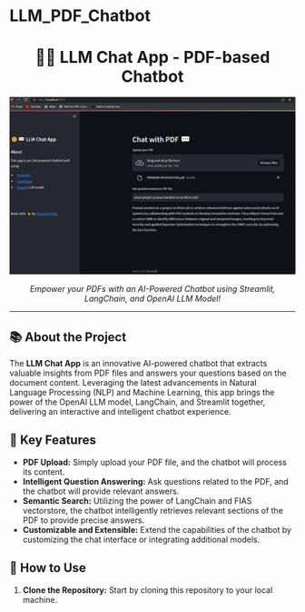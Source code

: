# LLM_PDF_Chatbot

<h1 align="center">🤗💬 LLM Chat App - PDF-based Chatbot</h1>

![LLM Chat App Screenshot](https://github.com/pvashish/LLM_PDF_Chat_App/blob/main/Capture.PNG)

<p align="center">
  <em>Empower your PDFs with an AI-Powered Chatbot using Streamlit, LangChain, and OpenAI LLM Model!</em>
</p>

---

## 📚 About the Project

The **LLM Chat App** is an innovative AI-powered chatbot that extracts valuable insights from PDF files and answers your questions based on the document content. Leveraging the latest advancements in Natural Language Processing (NLP) and Machine Learning, this app brings the power of the OpenAI LLM model, LangChain, and Streamlit together, delivering an interactive and intelligent chatbot experience.

## 🌟 Key Features

- **PDF Upload:** Simply upload your PDF file, and the chatbot will process its content.
- **Intelligent Question Answering:** Ask questions related to the PDF, and the chatbot will provide relevant answers.
- **Semantic Search:** Utilizing the power of LangChain and FIAS vectorstore, the chatbot intelligently retrieves relevant sections of the PDF to provide precise answers.
- **Customizable and Extensible:** Extend the capabilities of the chatbot by customizing the chat interface or integrating additional models.

## 🚀 How to Use

1. **Clone the Repository:** Start by cloning this repository to your local machine.




